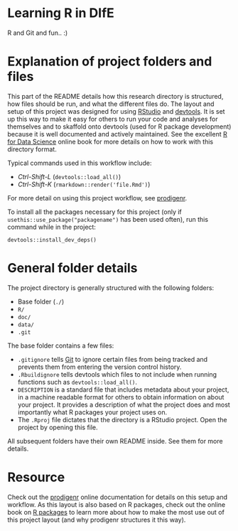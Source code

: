 
<!-- TODO: Add more to the title of your project here -->
# Learning R in DIfE

R and Git and fun.. :)

# Explanation of project folders and files

This part of the README details how this research directory is structured, how files should
be run, and what the different files do. The layout and setup of this project
was designed for using [RStudio](https://www.rstudio.com/) and
[devtools](https://github.com/hadley/devtools). It is set up this way to make it
easy for others to run your code and analyses for themselves and to skaffold
onto devtools (used for R package development) because it is well documented and
actively maintained. See the excellent [R for Data Science](http://r4ds.had.co.nz/)
online book for more details on how to work with this directory format.

Typical commands used in this workflow include:

- *Ctrl-Shift-L* (`devtools::load_all()`)
- *Ctrl-Shift-K* (`rmarkdown::render('file.Rmd')`)

For more detail on using this project workflow, see [prodigenr](https://lwjohnst86.github.io/prodigenr).

To install all the packages necessary for this project (only if
`usethis::use_package("packagename")` has been used often), run this command
while in the project:

    devtools::install_dev_deps()

# General folder details

The project directory is generally structured with the following folders:

- Base folder (`./`)
- `R/`
- `doc/`
- `data/` 
- `.git` 

The base folder contains a few files:

- `.gitignore` tells [Git](https://git-scm.com/) to ignore certain files from
being tracked and prevents them from entering the version control history.
- `.Rbuildignore` tells  devtools which files to not include when running
functions such as `devtools::load_all()`.
- `DESCRIPTION` is a standard file that includes metadata about your project, in
a machine readable format for others to obtain information on about your
project. It provides a description of what the project does and most importantly
what R packages your project uses on.
- The `.Rproj` file dictates that the directory is a RStudio project. Open the
project by opening this file.

All subsequent folders have their own README inside. See them for more details.

# Resource

Check out the [prodigenr](https://lwjohnst86.github.io/prodigenr) online
documentation for details on this setup and workflow. As this layout is also based
on R packages, check out the online book on [R packages](http://r-pkgs.had.co.nz/) 
to learn more about how to make the most use out of this project layout (and why
prodigenr structures it this way).
